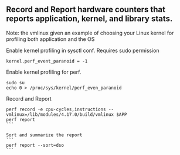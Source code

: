 


Record and Report hardware counters that reports application, kernel, and library stats.
----------------------------------------------------------------------------------------

Note: the vmlinux given an example of choosing your Linux kernel for profiling both application and the OS

Enable kernel profiling in sysctl conf. Requires sudo permission

```
kernel.perf_event_paranoid = -1
```

Enable kernel profiling for perf.
```
sudo su
echo 0 > /proc/sys/kernel/perf_even_paranoid
```

Record and Report
````
perf record -e cpu-cycles,instructions --vmlinux=/lib/modules/4.17.0/build/vmlinux $APP
perf report
```

Sort and summarize the report
```
perf report --sort=dso
```



